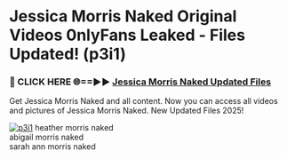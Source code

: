 # Jessica Morris Naked Original Videos 0nlyFans Leaked - Files Updated! (p3i1)

<h3>🔴 CLICK HERE 🌐==►► <a href="https://tinyurl.com/up5wt9bj" rel="nofollow">Jessica Morris Naked Updated Files</a></h3>

Get Jessica Morris Naked and all content. Now you can access all videos and pictures of Jessica Morris Naked. New Updated Files 2025!

[![p3i1](https://i.imgur.com/ABiUzMV.gif)](https://tinyurl.com/up5wt9bj)
heather morris naked<br>
abigail morris naked<br>
sarah ann morris naked